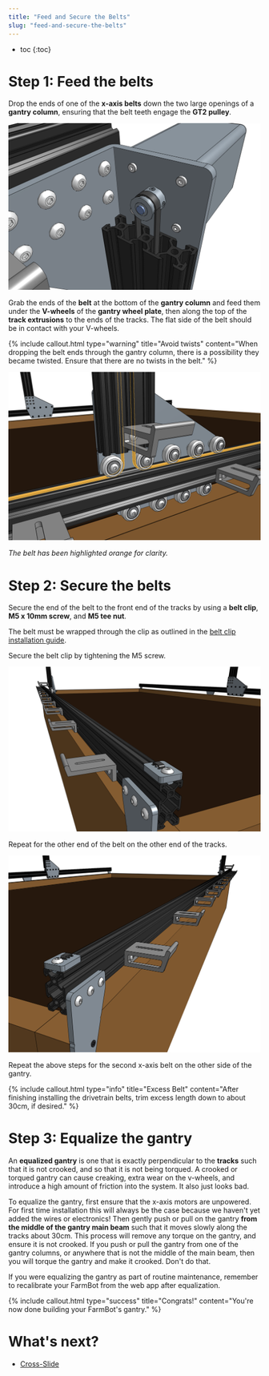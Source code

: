 ```yaml
---
title: "Feed and Secure the Belts"
slug: "feed-and-secure-the-belts"
---
```


* toc
{:toc}

# Step 1: Feed the belts
Drop the ends of one of the **x-axis belts** down the two large openings of a **gantry column**, ensuring that the belt teeth engage the **GT2 pulley**.

![Screen Shot 2017-02-27 at 12.05.33 PM.png](Screen_Shot_2017-02-27_at_12.05.33_PM.png)

Grab the ends of the **belt** at the bottom of the **gantry column** and feed them under the **V-wheels** of the **gantry wheel plate**, then along the top of the **track extrusions** to the ends of the tracks. The flat side of the belt should be in contact with your V-wheels.

{%
include callout.html
type="warning"
title="Avoid twists"
content="When dropping the belt ends through the gantry column, there is a possibility they became twisted. Ensure that there are no twists in the belt."
%}



![Screen Shot 2017-02-27 at 12.12.27 PM.png](Screen_Shot_2017-02-27_at_12.12.27_PM.png)

_The belt has been highlighted orange for clarity._

# Step 2: Secure the belts
Secure the end of the belt to the front end of the tracks by using a **belt clip**, **M5 x 10mm screw**, and **M5 tee nut**.

The belt must be wrapped through the clip as outlined in the [belt clip installation guide](../../FarmBot-Genesis-V1.2/reference/belt-clip-installation.md).

Secure the belt clip by tightening the M5 screw.

![Screen Shot 2017-02-27 at 12.17.04 PM.png](Screen_Shot_2017-02-27_at_12.17.04_PM.png)

Repeat for the other end of the belt on the other end of the tracks.

![Screen Shot 2017-02-27 at 12.18.55 PM.png](Screen_Shot_2017-02-27_at_12.18.55_PM.png)

Repeat the above steps for the second x-axis belt on the other side of the gantry.

{%
include callout.html
type="info"
title="Excess Belt"
content="After finishing installing the drivetrain belts, trim excess length down to about 30cm, if desired."
%}

# Step 3: Equalize the gantry
An **equalized gantry** is one that is exactly perpendicular to the **tracks** such that it is not crooked, and so that it is not being torqued. A crooked or torqued gantry can cause creaking, extra wear on the v-wheels, and introduce a high amount of friction into the system. It also just looks bad.

To equalize the gantry, first ensure that the x-axis motors are unpowered. For first time installation this will always be the case because we haven't yet added the wires or electronics! Then gently push or pull on the gantry **from the middle of the gantry main beam** such that it moves slowly along the tracks about 30cm. This process will remove any torque on the gantry, and ensure it is not crooked. If you push or pull the gantry from one of the gantry columns, or anywhere that is not the middle of the main beam, then you will torque the gantry and make it crooked. Don't do that.

If you were equalizing the gantry as part of routine maintenance, remember to recalibrate your FarmBot from the web app after equalization.

{%
include callout.html
type="success"
title="Congrats!"
content="You're now done building your FarmBot's gantry."
%}


# What's next?

 * [Cross-Slide](../../FarmBot-Genesis-V1.2/cross-slide.md)
